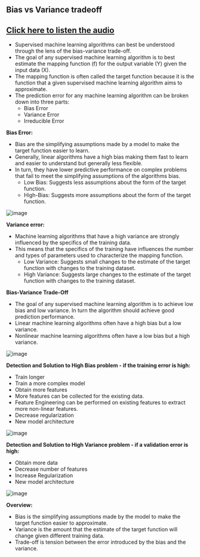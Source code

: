 ## Bias vs Variance tradeoff
## [Click here to listen the audio](https://drive.google.com/file/d/1oiUsHgyAbJSr5osBZuYdB9ZFh2vq4S3r/view?usp=sharing)

- Supervised machine learning algorithms can best be understood through the lens of the bias-variance trade-off.
- The goal of any supervised machine learning algorithm is to best estimate the mapping function (f) for the output variable (Y) given the input data (X). 
- The mapping function is often called the target function because it is the function that a given supervised machine learning algorithm aims to approximate.
- The prediction error for any machine learning algorithm can be broken down into three parts:
     - Bias Error
     - Variance Error
     - Irreducible Error

**Bias Error:**
- Bias are the simplifying assumptions made by a model to make the target function easier to learn.
- Generally, linear algorithms have a high bias making them fast to learn and easier to understand but generally less flexible. 
- In turn, they have lower predictive performance on complex problems that fail to meet the simplifying assumptions of the algorithms bias.
    - Low Bias: Suggests less assumptions about the form of the target function.
    - High-Bias: Suggests more assumptions about the form of the target function.

![image](https://user-images.githubusercontent.com/79050917/143805438-6cb1ee84-e76c-4951-98c5-3d82214e0d06.png)

**Variance error:**
- Machine learning algorithms that have a high variance are strongly influenced by the specifics of the training data. 
- This means that the specifics of the training have influences the number and types of parameters used to characterize the mapping function.
   - Low Variance: Suggests small changes to the estimate of the target function with changes to the training dataset.
   - High Variance: Suggests large changes to the estimate of the target function with changes to the training dataset.

**Bias-Variance Trade-Off**
- The goal of any supervised machine learning algorithm is to achieve low bias and low variance. In turn the algorithm should achieve good prediction performance.
- Linear machine learning algorithms often have a high bias but a low variance.
- Nonlinear machine learning algorithms often have a low bias but a high variance.

![image](https://user-images.githubusercontent.com/79050917/143805403-3992d7ab-cd59-4dbf-a450-2ecbb472b040.png)

**Detection and Solution to High Bias problem - if the training error is high:**
- Train longer
- Train a more complex model
- Obtain more features
- More features can be collected for the existing data.
- Feature Engineering can be performed on existing features to extract more non-linear features. 
- Decrease regularization
- New model architecture

![image](https://user-images.githubusercontent.com/79050917/143805581-966ceec1-7980-4ceb-9069-adc74290fab8.png)

**Detection and Solution to High Variance problem - if a validation error is high:** 
- Obtain more data
- Decrease number of features 
- Increase Regularization
- New model architecture

![image](https://user-images.githubusercontent.com/79050917/143806118-3c51f5a7-b7b1-41e8-b465-939bf1282326.png)

**Overview:**
- Bias is the simplifying assumptions made by the model to make the target function easier to approximate.
- Variance is the amount that the estimate of the target function will change given different training data.
- Trade-off is tension between the error introduced by the bias and the variance.
